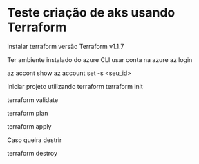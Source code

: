 # Teste criação de aks usando Terraform

instalar terraform 
versão Terraform v1.1.7


Ter ambiente instalado do azure CLI
usar conta na azure
az login

az accont show
az account set -s <seu_id>

Iniciar projeto utilizando terraform 
terraform init

terraform validate

terraform plan

terraform apply

Caso queira destrir 

terraform destroy
